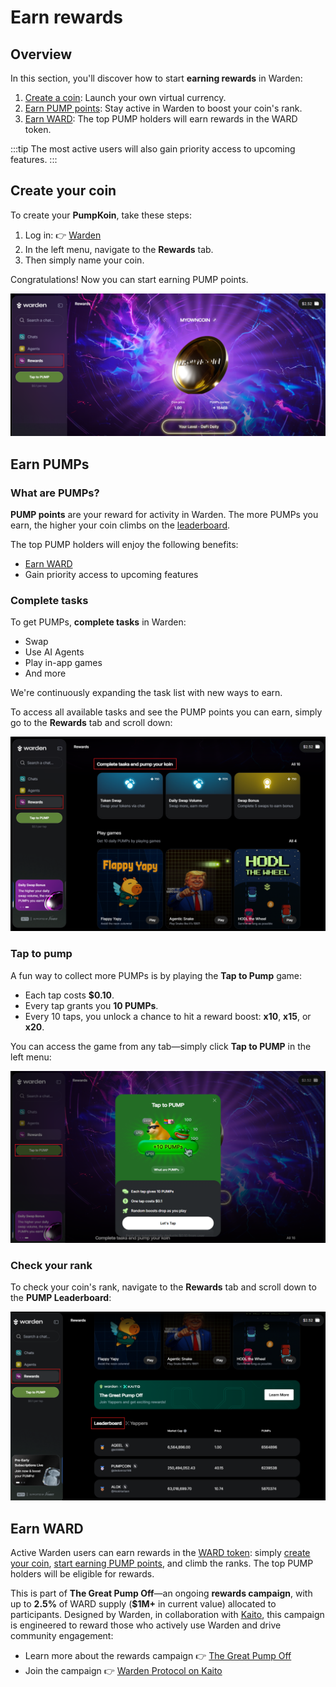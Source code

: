 ﻿---
sidebar_position: 5
---

# Earn rewards

## Overview

In this section, you'll discover how to start **earning rewards** in Warden:

1. [Create a coin](#create-your-coin): Launch your own virtual currency.
2. [Earn PUMP points](#earn-pumps): Stay active in Warden to boost your coin's rank.
3. [Earn WARD](#earn-ward): The top PUMP holders will earn rewards in the WARD token.

:::tip
The most active users will also gain priority access to upcoming features.
:::

## Create your coin

To create your **PumpKoin**, take these steps:

1. Log in: 👉 [Warden](https://app.wardenprotocol.org)
2. In the left menu, navigate to the **Rewards** tab.
3. Then simply name your coin.

Congratulations! Now you can start earning PUMP points.

![Create and grow your coin in Warden](../../static/img/warden-app/earn-rewards-1.png)

## Earn PUMPs

### What are PUMPs?

**PUMP points** are your reward for activity in Warden. The more PUMPs you earn, the higher your coin climbs on the [leaderboard](#check-your-rank).

The top PUMP holders will enjoy the following benefits:

- [Earn WARD](#earn-ward)
- Gain priority access to upcoming features

### Complete tasks

To get PUMPs, **complete tasks** in Warden:

- Swap
- Use AI Agents
- Play in-app games
- And more

We're continuously expanding the task list with new ways to earn.

To access all available tasks and see the PUMP points you can earn, simply go to the **Rewards** tab and scroll down:

![Create and grow your coin in Warden](../../static/img/warden-app/earn-rewards-2.png)

### Tap to pump

A fun way to collect more PUMPs is by playing the **Tap to Pump** game:

- Each tap costs **$0.10**.
- Every tap grants you **10 PUMPs**.
- Every 10 taps, you unlock a chance to hit a reward boost: **x10**, **x15**, or **x20**.

You can access the game from any tab—simply click **Tap to PUMP** in the left menu:

![Create and grow your coin in Warden](../../static/img/warden-app/earn-rewards-3.png)


### Check your rank

To check your coin's rank, navigate to the **Rewards** tab and scroll down to the **PUMP Leaderboard**:

![Create and grow your coin in Warden](../../static/img/warden-app/earn-rewards-4.png)

## Earn WARD

Active Warden users can earn rewards in the [WARD token](https://docs.wardenprotocol.org/ward/introduction): simply [create your coin](#create-your-coin), [start earning PUMP points](#earn-pumps), and climb the ranks. The top PUMP holders will be eligible for rewards.

This is part of **The Great Pump Off**—an ongoing **rewards campaign**, with up to **2.5%** of WARD supply (**$1M+** in current value) allocated to participants. Designed by Warden, in collaboration with [Kaito](https://www.kaito.ai), this campaign is engineered to reward those who actively use Warden and drive community engagement:

- Learn more about the rewards campaign 👉 [The Great Pump Off](https://wardenprotocol.org/blog/great-pump-off)
- Join the campaign 👉 [Warden Protocol on Kaito](https://yaps.kaito.ai/warden)
